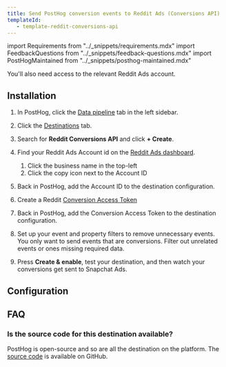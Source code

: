 ```yaml
---
title: Send PostHog conversion events to Reddit Ads (Conversions API)
templateId: 
   - template-reddit-conversions-api
---
```


import Requirements from "../_snippets/requirements.mdx"
import FeedbackQuestions from "../_snippets/feedback-questions.mdx"
import PostHogMaintained from "../_snippets/posthog-maintained.mdx"

<Requirements />

You'll also need access to the relevant Reddit Ads account.

## Installation

1. In PostHog, click the [Data pipeline](https://us.posthog.com/pipeline/overview) tab in the left sidebar.

2. Click the [Destinations](https://us.posthog.com/pipeline/destinations?search=reddit) tab.

3. Search for **Reddit Conversions API** and click **+ Create**.

4. Find your Reddit Ads Account id on the [Reddit Ads dashboard](https://ads.reddit.com/).
   1. Click the business name in the top-left
   2. Click the copy icon next to the Account ID

5. Back in PostHog, add the Account ID to the destination configuration.

6. Create a Reddit [Conversion Access Token](https://business.reddithelp.com/s/article/conversion-access-token)

7. Back in PostHog, add the Conversion Access Token to the destination configuration.

8. Set up your event and property filters to remove unnecessary events. You only want to send events that are conversions. Filter out unrelated events or ones missing required data.

9. Press **Create & enable**, test your destination, and then watch your conversions get sent to Snapchat Ads.

<HideOnCDPIndex>

## Configuration

<TemplateParameters />

## FAQ

### Is the source code for this destination available?

PostHog is open-source and so are all the destination on the platform. The [source code](https://github.com/PostHog/posthog/blob/master/posthog/cdp/templates/reddit/template_reddit_conversions_api.py) is available on GitHub.

<PostHogMaintained />

<FeedbackQuestions />

</HideOnCDPIndex>
